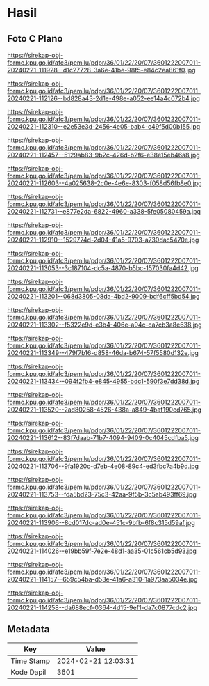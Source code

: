 # Hasil

## Foto C Plano

https://sirekap-obj-formc.kpu.go.id/afc3/pemilu/pdpr/36/01/22/20/07/3601222007011-20240221-111928--d1c27728-3a6e-41be-98f5-e84c2ea861f0.jpg

https://sirekap-obj-formc.kpu.go.id/afc3/pemilu/pdpr/36/01/22/20/07/3601222007011-20240221-112126--bd828a43-2d1e-498e-a052-ee14a4c072b4.jpg

https://sirekap-obj-formc.kpu.go.id/afc3/pemilu/pdpr/36/01/22/20/07/3601222007011-20240221-112310--e2e53e3d-2456-4e05-bab4-c49f5d00b155.jpg

https://sirekap-obj-formc.kpu.go.id/afc3/pemilu/pdpr/36/01/22/20/07/3601222007011-20240221-112457--5129ab83-9b2c-426d-b2f6-e38e15eb46a8.jpg

https://sirekap-obj-formc.kpu.go.id/afc3/pemilu/pdpr/36/01/22/20/07/3601222007011-20240221-112603--4a025638-2c0e-4e6e-8303-f058d56fb8e0.jpg

https://sirekap-obj-formc.kpu.go.id/afc3/pemilu/pdpr/36/01/22/20/07/3601222007011-20240221-112731--e877e2da-6822-4960-a338-5fe05080459a.jpg

https://sirekap-obj-formc.kpu.go.id/afc3/pemilu/pdpr/36/01/22/20/07/3601222007011-20240221-112910--1529774d-2d04-41a5-9703-a730dac5470e.jpg

https://sirekap-obj-formc.kpu.go.id/afc3/pemilu/pdpr/36/01/22/20/07/3601222007011-20240221-113053--3c187104-dc5a-4870-b5bc-157030fa4d42.jpg

https://sirekap-obj-formc.kpu.go.id/afc3/pemilu/pdpr/36/01/22/20/07/3601222007011-20240221-113201--068d3805-08da-4bd2-9009-bdf6cff5bd54.jpg

https://sirekap-obj-formc.kpu.go.id/afc3/pemilu/pdpr/36/01/22/20/07/3601222007011-20240221-113302--f5322e9d-e3b4-406e-a94c-ca7cb3a8e638.jpg

https://sirekap-obj-formc.kpu.go.id/afc3/pemilu/pdpr/36/01/22/20/07/3601222007011-20240221-113349--479f7b16-d858-46da-b674-57f5580d132e.jpg

https://sirekap-obj-formc.kpu.go.id/afc3/pemilu/pdpr/36/01/22/20/07/3601222007011-20240221-113434--094f2fb4-e845-4955-bdc1-590f3e7dd38d.jpg

https://sirekap-obj-formc.kpu.go.id/afc3/pemilu/pdpr/36/01/22/20/07/3601222007011-20240221-113520--2ad80258-4526-438a-a849-4baf190cd765.jpg

https://sirekap-obj-formc.kpu.go.id/afc3/pemilu/pdpr/36/01/22/20/07/3601222007011-20240221-113612--83f7daab-71b7-4094-9409-0c4045cdfba5.jpg

https://sirekap-obj-formc.kpu.go.id/afc3/pemilu/pdpr/36/01/22/20/07/3601222007011-20240221-113706--9fa1920c-d7eb-4e08-89c4-ed3fbc7a4b9d.jpg

https://sirekap-obj-formc.kpu.go.id/afc3/pemilu/pdpr/36/01/22/20/07/3601222007011-20240221-113753--fda5bd23-75c3-42aa-9f5b-3c5ab493ff69.jpg

https://sirekap-obj-formc.kpu.go.id/afc3/pemilu/pdpr/36/01/22/20/07/3601222007011-20240221-113906--8cd017dc-ad0e-451c-9bfb-6f8c315d59af.jpg

https://sirekap-obj-formc.kpu.go.id/afc3/pemilu/pdpr/36/01/22/20/07/3601222007011-20240221-114026--e19bb59f-7e2e-48d1-aa35-01c561cb5d93.jpg

https://sirekap-obj-formc.kpu.go.id/afc3/pemilu/pdpr/36/01/22/20/07/3601222007011-20240221-114157--659c54ba-d53e-41a6-a310-1a973aa5034e.jpg

https://sirekap-obj-formc.kpu.go.id/afc3/pemilu/pdpr/36/01/22/20/07/3601222007011-20240221-114258--da688ecf-0364-4d15-9ef1-da7c0877cdc2.jpg


## Metadata

| Key        | Value               |
| ---------- | ------------------- |
| Time Stamp | 2024-02-21 12:03:31 |
| Kode Dapil | 3601                |



